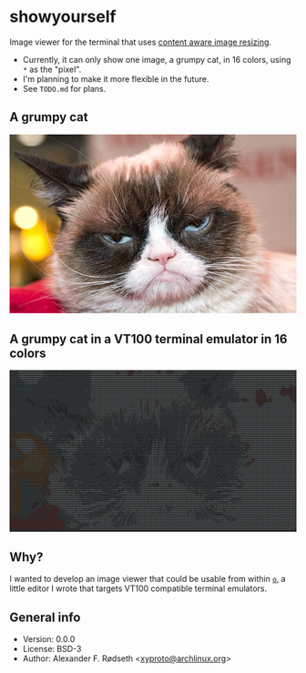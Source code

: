 # showyourself

Image viewer for the terminal that uses [content aware image resizing](https://github.com/esimov/caire).

* Currently, it can only show one image, a grumpy cat, in 16 colors, using `*` as the "pixel".
* I'm planning to make it more flexible in the future.
* See `TODO.md` for plans.

## A grumpy cat

![grumpy cat](img/grumpy-cat.png)

## A grumpy cat in a VT100 terminal emulator in 16 colors

![grumpy terminal cat](img/grumpycat_showyourself.png)

## Why?

I wanted to develop an image viewer that could be usable from within [`o`](https://github.com/xyproto/o), a little editor I wrote that targets VT100 compatible terminal emulators.

## General info

* Version: 0.0.0
* License: BSD-3
* Author: Alexander F. Rødseth &lt;xyproto@archlinux.org&gt;
